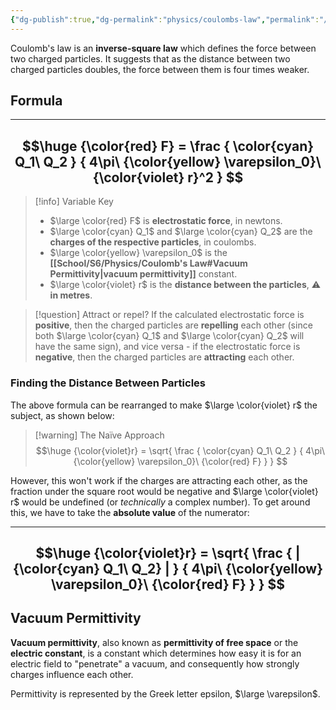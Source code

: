 ```yaml
---
{"dg-publish":true,"dg-permalink":"physics/coulombs-law","permalink":"/physics/coulombs-law/"}
---
```


Coulomb's law is an **inverse-square law** which defines the force between two charged particles. It suggests that as the distance between two charged particles doubles, the force between them is four times weaker.

## Formula

---
$$\huge
{\color{red} F} = \frac {
	\color{cyan} Q_1\ Q_2
} {
	4\pi\ {\color{yellow} \varepsilon_0}\ {\color{violet} r}^2
}
$$
---

> [!info] Variable Key
> - $\large \color{red} F$ is **electrostatic force**, in newtons.
> - $\large \color{cyan} Q_1$ and $\large \color{cyan} Q_2$ are the **charges of the respective particles**, in coulombs.
> - $\large \color{yellow} \varepsilon_0$ is the **[[School/S6/Physics/Coulomb's Law#Vacuum Permittivity\|vacuum permittivity]]** constant.
> - $\large \color{violet} r$ is the **distance between the particles**, ⚠️ **in metres**.

> [!question] Attract or repel?
> If the calculated electrostatic force is **positive**, then the charged particles are **repelling** each other (since both $\large \color{cyan} Q_1$ and $\large \color{cyan} Q_2$ will have the same sign), and vice versa - if the electrostatic force is **negative**, then the charged particles are **attracting** each other.

### Finding the Distance Between Particles
The above formula can be rearranged to make $\large \color{violet} r$ the subject, as shown below:

> [!warning] The Naïve Approach
> $$\huge
> {\color{violet}r} = \sqrt{ \frac {
> 	\color{cyan} Q_1\ Q_2
> } {
> 	4\pi\ {\color{yellow} \varepsilon_0}\ {\color{red} F}
> } }
> $$

However, this won't work if the charges are attracting each other, as the fraction under the square root would be negative and $\large \color{violet} r$ would be undefined (or *technically* a complex number). To get around this, we have to take the **absolute value** of the numerator:

---
$$\huge
{\color{violet}r} = \sqrt{ \frac {
	| {\color{cyan} Q_1\ Q_2} |
} {
	4\pi\ {\color{yellow} \varepsilon_0}\ {\color{red} F}
} }
$$
---
## Vacuum Permittivity
**Vacuum permittivity**, also known as **permittivity of free space** or the **electric constant**, is a constant which determines how easy it is for an electric field to "penetrate" a vacuum, and consequently how strongly charges influence each other.

Permittivity is represented by the Greek letter epsilon, $\large \varepsilon$.
